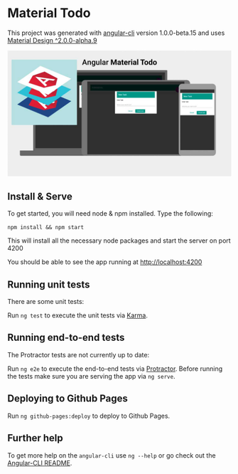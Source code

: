 # Material Todo

This project was generated with [angular-cli](https://github.com/angular/angular-cli) version 1.0.0-beta.15 and uses [Material Design ^2.0.0-alpha.9](https://github.com/angular/material2)

![Angular Material Todo](images/angularMaterialTodo.jpg)

## Install & Serve
To get started, you will need node & npm installed. Type the following:

    npm install && npm start
                                
This will install all the necessary node packages and start the server on port 4200

You should be able to see the app running at [http://localhost:4200]()

## Running unit tests

There are some unit tests:

Run `ng test` to execute the unit tests via [Karma](https://karma-runner.github.io).

## Running end-to-end tests

The Protractor tests are not currently up to date:

Run `ng e2e` to execute the end-to-end tests via [Protractor](http://www.protractortest.org/). 
Before running the tests make sure you are serving the app via `ng serve`.

## Deploying to Github Pages

Run `ng github-pages:deploy` to deploy to Github Pages.

## Further help

To get more help on the `angular-cli` use `ng --help` or go check out the [Angular-CLI README](https://github.com/angular/angular-cli/blob/master/README.md).

